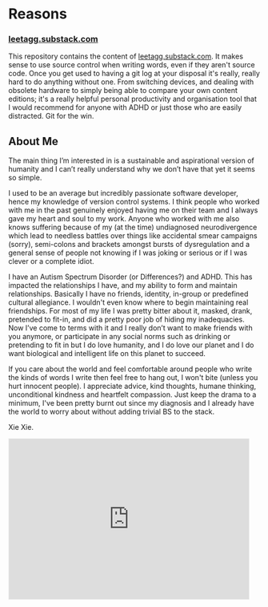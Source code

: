 # Reasons

### [leetagg.substack.com](https://leetagg.substack.com)

This repository contains the content of [leetagg.substack.com](https://leetagg.substack.com). It makes sense to use source control when writing words, even if they aren't source code. Once you get used to having a git log at your disposal it's really, really hard to do anything without one. From switching devices, and dealing with obsolete hardware to simply being able to compare your own content editions; it's a really helpful personal productivity and organisation tool that I would recommend for anyone with ADHD or just those who are easily distracted. Git for the win.   

## About Me

The main thing I’m interested in is a sustainable and aspirational version of humanity and I can’t really understand why we don’t have that yet it seems so simple.

I used to be an average but incredibly passionate software developer, hence my knowledge of version control systems. I think people who worked with me in the past genuinely enjoyed having me on their team and I always gave my heart and soul to my work. Anyone who worked with me also knows suffering because of my (at the time) undiagnosed neurodivergence which lead to needless battles over things like accidental smear campaigns (sorry), semi-colons and brackets amongst bursts of dysregulation and a general sense of people not knowing if I was joking or serious or if I was clever or a complete idiot. 

I have an Autism Spectrum Disorder (or Differences?) and ADHD. This has impacted the relationships I have, and my ability to form and maintain relationships. Basically I have no friends, identity, in-group or predefined cultural allegiance. I wouldn't even know where to begin maintaining real friendships. For most of my life I was pretty bitter about it, masked, drank, pretended to fit-in, and did a pretty poor job of hiding my inadequacies. Now I’ve come to terms with it and I really don’t want to make friends with you anymore, or participate in any social norms such as drinking or pretending to fit in but I do love humanity, and I do love our planet and I do want biological and intelligent life on this planet to succeed.

If you care about the world and feel comfortable around people who write the kinds of words I write then feel free to hang out, I won't bite (unless you hurt innocent people). I appreciate advice, kind thoughts, humane thinking, unconditional kindness and heartfelt compassion. Just keep the drama to a minimum, I've been pretty burnt out since my diagnosis and I already have the world to worry about without adding trivial BS to the stack.

Xie Xie.

<iframe src="https://leetagg.substack.com/embed" width="480" height="320" style="border:1px solid #EEE; background:white;" frameborder="0" scrolling="no"></iframe>

